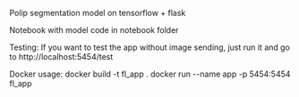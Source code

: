 Polip segmentation model on tensorflow + flask

Notebook with model code in notebook folder

Testing:
If you want to test the app without image sending,
just run it and go to http://localhost:5454/test


Docker usage:
docker build -t fl_app .
docker run --name app -p 5454:5454 fl_app
